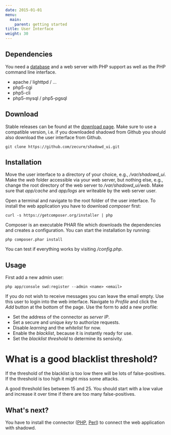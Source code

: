 ```yaml
---
date: 2015-01-01
menu:
  main:
    parent: getting started
title: User Interface
weight: 30
---
```


## Dependencies

You need a [database](/overview/shadowd#database) and a web server with PHP support as well as the PHP command line interface.

 * apache / lighttpd / ...
 * php5-cgi
 * php5-cli
 * php5-mysql / php5-pgsql

## Download

Stable releases can be found at the [download page](/download).
Make sure to use a compatible version, i.e. if you downloaded shadowd from Github you should also download the user interface from Github.

    git clone https://github.com/zecure/shadowd_ui.git

## Installation

Move the user interface to a directory of your choice, e.g., */var/shadowd_ui*.
Make the *web* folder accessible via your web server, but nothing else, e.g., change the root directory of the web server to */var/shadowd_ui/web*.
Make sure that *app/cache* and *app/logs* are writeable by the web server user.

Open a terminal and navigate to the root folder of the user interface.
To install the web application you have to download *composer* first:

    curl -s https://getcomposer.org/installer | php

Composer is an executable PHAR file which downloads the dependencies and creates a configuration.
You can start the installation by running:

    php composer.phar install

You can test if everything works by visiting */config.php*.

## Usage

First add a new admin user:

    php app/console swd:register --admin <name> <email>

If you do not wish to receive messages you can leave the email empty.
Use this user to login into the web interface.
Navigate to *Profile* and click the *Add* button at the bottom of the page.
Use the form to add a new profile:

 * Set the address of the connector as *server IP*.
 * Set a secure and unique *key* to authorize requests.
 * Disable *learning* and the *whitelist* for now.
 * Enable the *blacklist*, because it is instantly ready for use.
 * Set the *blacklist threshold* to determine its sensivity.

<div class="note info">
<h1>What is a good blacklist threshold?</h1>
<p>If the threshold of the blacklist is too low there will be lots of false-positives.
If the threshold is too high it might miss some attacks.</p>
<p>A good threshold lies between 15 and 25.
You should start with a low value and increase it over time if there are too many false-positives.</p>
</div>

## What's next?

You have to install the connector ([PHP](/overview/php_connector), [Perl](/overview/perl_connector)) to connect the web application with shadowd.
